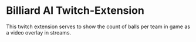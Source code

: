 # Billiard AI Twitch-Extension

This twitch extension serves to show the count of balls per team in game as a video overlay in streams.
